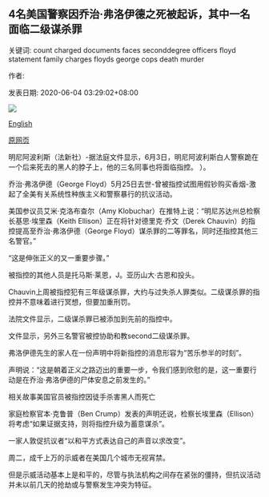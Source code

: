## 4名美国警察因乔治·弗洛伊德之死被起诉，其中一名面临二级谋杀罪

关键词: count charged documents faces seconddegree officers floyd statement family charges floyds george cops death murder

作者: 

发表日期: 2020-06-04 03:29:02+08:00

![](https://www.straitstimes.com/sites/default/files/media-brightcove/6161549656001.jpg)

[English](4%20US%20cops%20charged%20over%20George%20Floyd%20death%2C%20one%20faces%20second-degree%20murder%20count.md)

[原网页](https://www.straitstimes.com/world/united-states/four-cops-charged-over-george-floyd-death-one-faces-second-degree-murder-count)

明尼阿波利斯（法新社）-据法庭文件显示，6月3日，明尼阿波利斯白人警察跪在一个后来死去的黑人的脖子上，他的三名同事也将面临指控。 ）。

乔治·弗洛伊德（George Floyd）5月25日去世-曾被指控试图用假钞购买香烟-激起了全美有关系统性种族主义和警察暴行的抗议活动。

美国参议员艾米·克洛布查尔（Amy Klobuchar）在推特上说：“明尼苏达州总检察长基思·埃里森（Keith Ellison）正在将针对德里克·乔文（Derek Chauvin）的指控提高至乔治·弗洛伊德（George Floyd）谋杀罪的二等罪名，同时还指控其他三名警官。”

“这是伸张正义的又一重要步骤。”

被指控的其他人员是托马斯·莱恩，J。亚历山大·古恩和投头。

Chauvin上周被指控犯有三年级谋杀罪，大约与过失杀人罪类似。二级谋杀罪的指控并不意味着进行冥想，但要加重刑罚。

法院文件显示，二级谋杀罪已被添加到先前的指控中。

文件显示，另外三名警官被控协助和教second二级谋杀罪。

弗洛伊德先生的家人在一份声明中将新指控的消息形容为“苦乐参半的时刻”。

声明说：“这是朝着正义之路迈出的重要一步，令我们感到欣慰的是，这一重要行动是在乔治·弗洛伊德的尸体安息之前发生的。”

相关故事美国官员被指控因徒手杀害黑人而死亡

家庭检察官本·克鲁普（Ben Crump）发表的声明还说，检察长埃里森（Ellison）将考虑“如果证据支持，则将指控升级为蓄意谋杀”。

一家人敦促抗议者“以和平方式表达自己的声音以求改变”。

周二，成千上万的示威者在美国几个城市无视宵禁。

但是示威活动基本上是和平的，尽管与执法机构之间存在紧张的僵持，但抗议活动并未以前几天的抢劫或与警察发生冲突为特征。